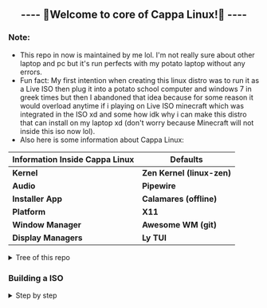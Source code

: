 <div align="center">
 <h2><strong>---- 🐸Welcome to core of Cappa Linux!🐸 ----</strong></h2>
</div>

### Note:
- This repo in now is maintained by me lol. I'm not really sure about other laptop and pc but it's run perfects with my potato laptop without any errors.
- Fun fact: My first intention when creating this linux distro was to run it as a Live ISO then plug it into a potato school computer and windows 7 in greek times but then I abandoned that idea because for some reason it would overload anytime if i playing on Live ISO minecraft which was integrated in the ISO xd and some how idk why i can make this distro that can install on my laptop xd (don't worry because Minecraft will not inside this iso now lol).
- Also here is some information about Cappa Linux:
<div align="center">
 
| Information Inside Cappa Linux         | Defaults                                |
|:---------------------------------------|-----------------------------------------|
| <strong>Kernel</strong>                | <strong>Zen Kernel (linux-zen)</strong> |
| <strong>Audio</strong>                 | <strong>Pipewire</strong>               |
| <strong>Installer App</strong>         | <strong>Calamares (offline)</strong>    |
| <strong>Platform</strong>              | <strong>X11</strong>                    |
| <strong>Window Manager</strong>        | <strong>Awesome WM (git)                |
| <strong>Display Managers</strong>      | <strong>Ly TUI</strong>                 |

</div>

<details>
  <summary>Tree of this repo</summary>

```
.
├── BUILD
│   └── Storages  <--- This folder for storages local packages.
│       ├── calamares-installer-packages
│       ├── calla-depend-packages
│       └── enchance-color-screen-and-audio-tool-packages
├── ISO-Builder  <--- This folder for the setting and config the distro linux.
│   └── Cappa-Linux
│       └── releng <--- Here is where config of distro was born.
│           ├── airootfs
│           │   ├── etc
│           │   │   ├── default
│           │   │   ├── mkinitcpio.conf.d
│           │   │   ├── mkinitcpio.d
│           │   │   ├── modprobe.d
│           │   │   ├── pacman.d
│           │   │   │   └── hooks
│           │   │   ├── polkit-1
│           │   │   │   └── rules.d
│           │   │   ├── skel
│           │   │   │   └── CappaLinux-Scripts
│           │   │   │       └── Storages
│           │   │   │           └── fix-amdgpu-tearing
│           │   │   ├── ssh
│           │   │   │   └── sshd_config.d
│           │   │   ├── sudoers.d
│           │   │   ├── systemd
│           │   │   │   ├── journald.conf.d
│           │   │   │   ├── logind.conf.d
│           │   │   │   ├── network
│           │   │   │   ├── networkd.conf.d
│           │   │   │   ├── resolved.conf.d
│           │   │   │   ├── system
│           │   │   │   │   ├── cloud-init.target.wants
│           │   │   │   │   ├── getty@tty1.service.d
│           │   │   │   │   ├── multi-user.target.wants
│           │   │   │   │   ├── network-online.target.wants
│           │   │   │   │   ├── reflector.service.d
│           │   │   │   │   ├── sockets.target.wants
│           │   │   │   │   ├── sound.target.wants
│           │   │   │   │   ├── sysinit.target.wants
│           │   │   │   │   └── systemd-networkd-wait-online.service.d
│           │   │   │   └── system-generators
│           │   │   └── xdg
│           │   │       └── reflector
│           │   ├── root
│           │   └── usr
│           │       └── local
│           │           ├── bin
│           │           └── share
│           │               └── livecd-sound
│           ├── efiboot
│           │   └── loader
│           │       └── entries
│           ├── grub
│           └── syslinux
└── Scripts   <--- This folder for storages some scripts that helping easily to build there config to cappalinux.iso

```
</details>

### Building a ISO
<details>
 <summary>Step by step</summary>
 
1. Install some packages before build
 
```
sudo pacman -Sy --needed archiso
```
2. Create a directory for building

```
mkdir -p ~/Projects && cd Projects
```
3. Git clone

```
https://github.com/Cappa-Linux/Cappa-Projects/
```
4. Setup projects folder for building an ISO

```
cd Cappa-Projects && ./deploy.sh
```
5. Move packages and build database of packages

```
cd Scripts/
```
6. Run scripts follow a arrows

```
./move... .sh --> ./make... .sh --> ./build-iso.sh
```
7. Wait and when done check in ~/Projects/Cappa-Projects/BUILD/Templates-Built/out/   <--- ISO will appear here when done!
</details>
